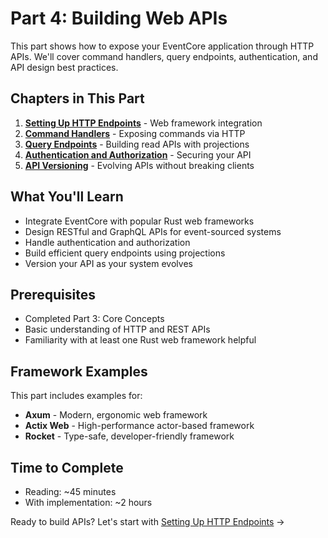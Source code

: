 # Part 4: Building Web APIs

This part shows how to expose your EventCore application through HTTP APIs. We'll cover command handlers, query endpoints, authentication, and API design best practices.

## Chapters in This Part

1. **[Setting Up HTTP Endpoints](./01-setting-up-endpoints.md)** - Web framework integration
2. **[Command Handlers](./02-command-handlers.md)** - Exposing commands via HTTP
3. **[Query Endpoints](./03-query-endpoints.md)** - Building read APIs with projections
4. **[Authentication and Authorization](./04-authentication.md)** - Securing your API
5. **[API Versioning](./05-api-versioning.md)** - Evolving APIs without breaking clients

## What You'll Learn

- Integrate EventCore with popular Rust web frameworks
- Design RESTful and GraphQL APIs for event-sourced systems
- Handle authentication and authorization
- Build efficient query endpoints using projections
- Version your API as your system evolves

## Prerequisites

- Completed Part 3: Core Concepts
- Basic understanding of HTTP and REST APIs
- Familiarity with at least one Rust web framework helpful

## Framework Examples

This part includes examples for:
- **Axum** - Modern, ergonomic web framework
- **Actix Web** - High-performance actor-based framework
- **Rocket** - Type-safe, developer-friendly framework

## Time to Complete

- Reading: ~45 minutes
- With implementation: ~2 hours

Ready to build APIs? Let's start with [Setting Up HTTP Endpoints](./01-setting-up-endpoints.md) →